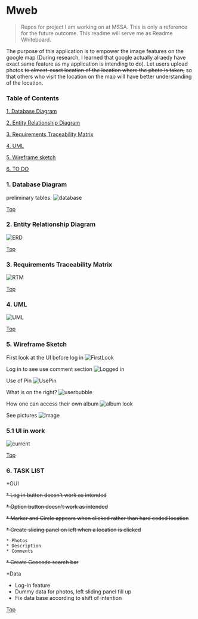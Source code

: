 # Mweb
> Repos for project I am working on at MSSA.  This is only a reference for the future outcome.  This readme will serve me as Readme Whiteboard.

The purpose of this application is to empower the image features on the google map (During research, I learned that google actually alraedy have exact same feature as my application is intending to do).  Let users upload photos ~~to almost-exact location of the location where the photo is taken,~~ so that others who visit the location on the map will have better understanding of the location.

### Table of Contents


[1. Database Diagram](#1-database-diagram)

[2. Entity Relationship Diagram](#2-entity-relationship-diagram)

[3. Requirements Traceability Matrix](#3-requirements-traceabiltiy-matrix)

[4. UML](#4-uml)

[5. Wireframe sketch](#5-wireframe-sketch)

[6. TO DO](#6-to-do)

### 1. Database Diagram
preliminary tables.
![database](https://i.imgur.com/z5mGIAY.jpg)


[Top](#table-of-contents)

### 2. Entity Relationship Diagram
![ERD](https://i.imgur.com/Xiyfv0E.png)


[Top](#table-of-contents)

### 3. Requirements Traceability Matrix
![RTM](https://i.imgur.com/PvkbOt7.jpg)


[Top](#table-of-contents)

### 4. UML
![UML](https://i.imgur.com/kPPjKds.jpg)


[Top](#table-of-contents)

### 5. Wireframe Sketch
First look at the UI before log in
![FirstLook](https://i.imgur.com/0aeOKFV.jpg)

Log in to see use comment section
![Logged in](https://i.imgur.com/CzdQwAh.jpg)

Use of Pin
![UsePin](https://i.imgur.com/WtI5xJp.jpg)

What is on the right?
![userbubble](https://i.imgur.com/cfVyGdU.jpg)

How one can access their own album
![album look](https://i.imgur.com/DpyYMBr.jpg)

See pictures
![Image](https://i.imgur.com/TCvIXda.jpg)

### 5.1 UI in work
![current](https://i.imgur.com/9KrmX9M.jpg)


[Top](#table-of-contents)

### 6. TASK LIST
*GUI

  ~~* Log in button doesn't work as intended~~
  
  ~~* Option button doesn't work as intended~~
  
  ~~* Marker and Circle appears when clicked rather than hard coded location~~
  
  ~~* Create sliding panel on left when a location is clicked~~
  
    * Photos
    * Description
    * Comments
    
  ~~* Create Geocode search bar~~
    
*Data
  * Log-in feature
  * Dummy data for photos, left sliding panel fill up
  * Fix data base according to shift of intention
  

[Top](#table-of-contents)
